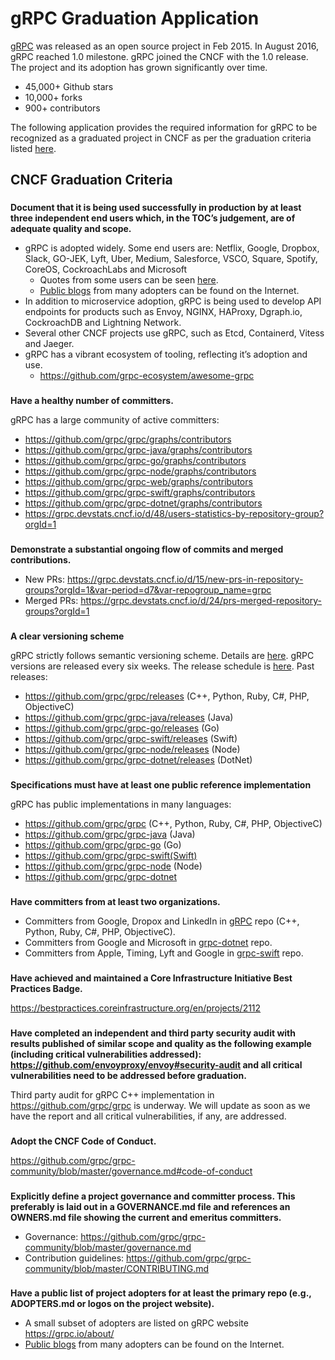 # **gRPC Graduation Application**


[gRPC](https://grpc.io/) was released as an open source project in Feb 2015. In August 2016, gRPC reached 1.0 milestone. gRPC joined the CNCF with the 1.0 release. The project and its adoption has grown significantly over time.

*   45,000+ Github stars
*   10,000+ forks
*   900+ contributors

The following application provides the required information for gRPC to be recognized as a graduated project in CNCF as per the graduation criteria listed [here](https://github.com/cncf/toc/blob/master/process/graduation_criteria.adoc).


## **CNCF Graduation Criteria**


### 
**Document that it is being used successfully in production by at least three independent end users which, in the TOC’s judgement, are of adequate quality and scope.**



*   gRPC is adopted widely. Some end users are: Netflix, Google, Dropbox, Slack, GO-JEK, Lyft, Uber, Medium, Salesforce, VSCO, Square, Spotify, CoreOS, CockroachLabs and Microsoft
    *   Quotes from some users can be seen [here](https://grpc.io/about/). 
    *   [Public blogs](https://www.google.com/search?q=grpc+adoption&safe=strict) from many adopters can be found on the Internet.
*   In addition to microservice adoption, gRPC is being used to develop API endpoints for products such as Envoy, NGINX, HAProxy, Dgraph.io, CockroachDB and Lightning Network.
*   Several other CNCF projects use gRPC, such as Etcd, Containerd, Vitess and Jaeger.
*   gRPC has a vibrant ecosystem of tooling, reflecting it’s adoption and use.
    *   https://github.com/grpc-ecosystem/awesome-grpc

### 
**Have a healthy number of committers.**


gRPC has a large community of active committers:



*   https://github.com/grpc/grpc/graphs/contributors
*   https://github.com/grpc/grpc-java/graphs/contributors
*   https://github.com/grpc/grpc-go/graphs/contributors
*   https://github.com/grpc/grpc-node/graphs/contributors
*   https://github.com/grpc/grpc-web/graphs/contributors
*   https://github.com/grpc/grpc-swift/graphs/contributors
*   https://github.com/grpc/grpc-dotnet/graphs/contributors
*   https://grpc.devstats.cncf.io/d/48/users-statistics-by-repository-group?orgId=1

### 
**Demonstrate a substantial ongoing flow of commits and merged contributions.**

*   New PRs: https://grpc.devstats.cncf.io/d/15/new-prs-in-repository-groups?orgId=1&var-period=d7&var-repogroup_name=grpc
*   Merged PRs: https://grpc.devstats.cncf.io/d/24/prs-merged-repository-groups?orgId=1

### 
**A clear versioning scheme**


gRPC strictly follows semantic versioning scheme. Details are [here](https://github.com/grpc/grpc/blob/master/doc/versioning.md). gRPC versions are released every six weeks. The release schedule is [here](https://github.com/grpc/grpc/blob/57bbe93e404fe59666abd69d46f51a2cee57ef01/doc/grpc_release_schedule.md). Past releases:



*   https://github.com/grpc/grpc/releases (C++, Python, Ruby, C#, PHP, ObjectiveC)
*   https://github.com/grpc/grpc-java/releases (Java)
*   https://github.com/grpc/grpc-go/releases (Go)
*   https://github.com/grpc/grpc-swift/releases (Swift)
*   https://github.com/grpc/grpc-node/releases (Node)
*   https://github.com/grpc/grpc-dotnet/releases (DotNet)

### 
**Specifications must have at least one public reference implementation**


gRPC has public implementations in many languages:



*   https://github.com/grpc/grpc (C++, Python, Ruby, C#, PHP, ObjectiveC)
*   https://github.com/grpc/grpc-java (Java)
*   https://github.com/grpc/grpc-go (Go)
*   https://github.com/grpc/grpc-swift(Swift)
*   https://github.com/grpc/grpc-node (Node)
*   https://github.com/grpc/grpc-dotnet 

### 
**Have committers from at least two organizations.**

*   Committers from Google, Dropox and LinkedIn in [gRPC](https://github.com/grpc/grpc/blob/master/MAINTAINERS.md) repo (C++, Python, Ruby, C#, PHP, ObjectiveC).
*   Committers from Google and Microsoft in [grpc-dotnet](https://github.com/grpc/grpc-dotnet/blob/master/MAINTAINERS.md) repo. 
*   Committers from Apple, Timing, Lyft and Google in [grpc-swift](https://github.com/grpc/grpc-swift/blob/master/MAINTAINERS.md) repo.

### 
**Have achieved and maintained a Core Infrastructure Initiative Best Practices Badge.**


https://bestpractices.coreinfrastructure.org/en/projects/2112


### 
**Have completed an independent and third party security audit with results published of similar scope and quality as the following example (including critical vulnerabilities addressed): https://github.com/envoyproxy/envoy#security-audit and all critical vulnerabilities need to be addressed before graduation.**

Third party audit for gRPC C++ implementation in https://github.com/grpc/grpc is underway. We will update as soon as we have the report and all critical vulnerabilities, if any, are addressed.


### 
**Adopt the CNCF Code of Conduct.**

https://github.com/grpc/grpc-community/blob/master/governance.md#code-of-conduct


### 
**Explicitly define a project governance and committer process. This preferably is laid out in a GOVERNANCE.md file and references an OWNERS.md file showing the current and emeritus committers.**



*   Governance: https://github.com/grpc/grpc-community/blob/master/governance.md
*   Contribution guidelines: https://github.com/grpc/grpc-community/blob/master/CONTRIBUTING.md

### 
**Have a public list of project adopters for at least the primary repo (e.g., ADOPTERS.md or logos on the project website).**

*   A small subset of adopters are listed on gRPC website https://grpc.io/about/
*   [Public blogs](https://www.google.com/search?q=grpc+adoption&safe=strict) from many adopters can be found on the Internet.


